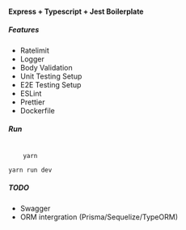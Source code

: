 <h4>Express + Typescript + Jest Boilerplate</h4>
<h5>Features</h5>
<ul>
    <li>Ratelimit</li>
    <li>Logger</li>
    <li>Body Validation</li>
    <li>Unit Testing Setup</li>
    <li>E2E Testing Setup</li>
    <li>ESLint</li>
    <li>Prettier</li>
    <li>Dockerfile</li>
</ul>

<h5>Run</h5>

<code>
    yarn
</code>

<code>yarn run dev</code>

<h5>TODO</h5>
<ul>
    <li>Swagger</li>
    <li>ORM intergration (Prisma/Sequelize/TypeORM)</li>
</ul>
